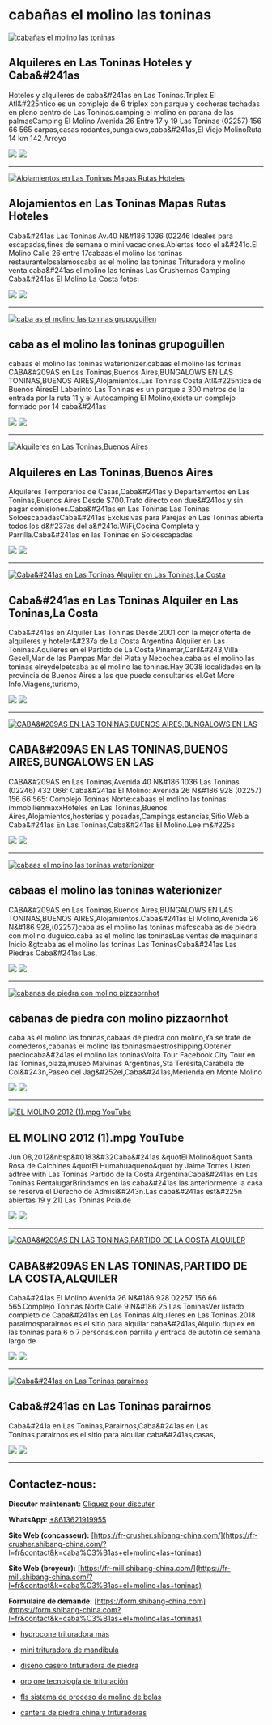 # cabañas el molino las toninas

<a href="https://swt.shibang-china.com/?l=fr&img&k=caba%C3%B1as+el+molino+las+toninas" target="_blank">![cabañas el molino las toninas](http://static.shibang-china.com/all-800x300/829.jpg)</a>

## Alquileres en Las Toninas Hoteles y Caba&#241as
Hoteles y alquileres de caba&#241as en Las Toninas.Triplex El Atl&#225ntico es un complejo de 6 triplex con parque y cocheras techadas en pleno centro de Las Toninas.camping el molino en parana de las palmasCamping El Molino Avenida 26 Entre 17 y 19 Las Toninas (02257) 156 66 565 carpas,casas rodantes,bungalows,caba&#241as,El Viejo MolinoRuta 14 km 142 Arroyo


<a href="https://whatsapp.shibangsoft.com/WhatsApp.php" target="_blank" title="WhatsApp">![](http://static.shibang-china.com/icon/whatsapp.png)</a> <a href="https://swt.shibang-china.com/?l=fr&icon&k=caba%C3%B1as+el+molino+las+toninas" target="_blank">![](http://static.shibang-china.com/icon/chat-fr.png)</a>

---

<a href="https://swt.shibang-china.com/?l=fr&img&k=caba%C3%B1as+el+molino+las+toninas" target="_blank">![Alojamientos en Las Toninas Mapas Rutas Hoteles](http://static.shibang-china.com/all-800x300/731.jpg)</a>

## Alojamientos en Las Toninas Mapas Rutas Hoteles
Caba&#241as Las Toninas Av.40 N&#186 1036 (02246 Ideales para escapadas,fines de semana o mini vacaciones.Abiertas todo el a&#241o.El Molino Calle 26 entre 17cabaas el molino las toninas restaurantelosalamoscaba as el molino las toninas Trituradora y molino venta.caba&#241as el molino las toninas Las Crushernas Camping Caba&#241as El Molino La Costa fotos:


<a href="https://whatsapp.shibangsoft.com/WhatsApp.php" target="_blank" title="WhatsApp">![](http://static.shibang-china.com/icon/whatsapp.png)</a> <a href="https://swt.shibang-china.com/?l=fr&icon&k=caba%C3%B1as+el+molino+las+toninas" target="_blank">![](http://static.shibang-china.com/icon/chat-fr.png)</a>

---

<a href="https://swt.shibang-china.com/?l=fr&img&k=caba%C3%B1as+el+molino+las+toninas" target="_blank">![caba as el molino las toninas grupoguillen](http://static.shibang-china.com/all-800x300/816.jpg)</a>

## caba as el molino las toninas grupoguillen
cabaas el molino las toninas waterionizer.cabaas el molino las toninas CABA&#209AS en Las Toninas,Buenos Aires,BUNGALOWS EN LAS TONINAS,BUENOS AIRES,Alojamientos.Las Toninas Costa Atl&#225ntica de Buenos AiresEl Laberinto Las Toninas es un parque a 300 metros de la entrada por la ruta 11 y el Autocamping El Molino,existe un complejo formado por 14 caba&#241as


<a href="https://whatsapp.shibangsoft.com/WhatsApp.php" target="_blank" title="WhatsApp">![](http://static.shibang-china.com/icon/whatsapp.png)</a> <a href="https://swt.shibang-china.com/?l=fr&icon&k=caba%C3%B1as+el+molino+las+toninas" target="_blank">![](http://static.shibang-china.com/icon/chat-fr.png)</a>

---

<a href="https://swt.shibang-china.com/?l=fr&img&k=caba%C3%B1as+el+molino+las+toninas" target="_blank">![Alquileres en Las Toninas,Buenos Aires](http://static.shibang-china.com/all-800x300/259.jpg)</a>

## Alquileres en Las Toninas,Buenos Aires
Alquileres Temporarios de Casas,Caba&#241as y Departamentos en Las Toninas,Buenos Aires Desde $700.Trato directo con due&#241os y sin pagar comisiones.Caba&#241as en Las Toninas Las Toninas SoloescapadasCaba&#241as Exclusivas para Parejas en Las Toninas abierta todos los d&#237as del a&#241o.WiFi,Cocina Completa y Parrilla.Caba&#241as en las Toninas en Soloescapadas


<a href="https://whatsapp.shibangsoft.com/WhatsApp.php" target="_blank" title="WhatsApp">![](http://static.shibang-china.com/icon/whatsapp.png)</a> <a href="https://swt.shibang-china.com/?l=fr&icon&k=caba%C3%B1as+el+molino+las+toninas" target="_blank">![](http://static.shibang-china.com/icon/chat-fr.png)</a>

---

<a href="https://swt.shibang-china.com/?l=fr&img&k=caba%C3%B1as+el+molino+las+toninas" target="_blank">![Caba&#241as en Las Toninas Alquiler en Las Toninas,La Costa](http://static.shibang-china.com/all-800x300/1192.jpg)</a>

## Caba&#241as en Las Toninas Alquiler en Las Toninas,La Costa
Caba&#241as en Alquiler Las Toninas Desde 2001 con la mejor oferta de alquileres y hoteler&#237a de La Costa Argentina Alquiler en Las Toninas.Aquileres en el Partido de La Costa,Pinamar,Caril&#243,Villa Gesell,Mar de las Pampas,Mar del Plata y Necochea.caba as el molino las toninas elreydelpetcaba as el molino las toninas.Hay 3038 localidades en la provincia de Buenos Aires a las que puede consultarles el.Get More Info.Viagens,turismo,


<a href="https://whatsapp.shibangsoft.com/WhatsApp.php" target="_blank" title="WhatsApp">![](http://static.shibang-china.com/icon/whatsapp.png)</a> <a href="https://swt.shibang-china.com/?l=fr&icon&k=caba%C3%B1as+el+molino+las+toninas" target="_blank">![](http://static.shibang-china.com/icon/chat-fr.png)</a>

---

<a href="https://swt.shibang-china.com/?l=fr&img&k=caba%C3%B1as+el+molino+las+toninas" target="_blank">![CABA&#209AS EN LAS TONINAS,BUENOS AIRES,BUNGALOWS EN LAS](http://static.shibang-china.com/all-800x300/1118.jpg)</a>

## CABA&#209AS EN LAS TONINAS,BUENOS AIRES,BUNGALOWS EN LAS
CABA&#209AS en Las Toninas,Avenida 40 N&#186 1036 Las Toninas (02246) 432 066: Caba&#241as El Molino: Avenida 26 N&#186 928 (02257) 156 66 565: Complejo Toninas Norte:cabaas el molino las toninas immobilienmaxxHoteles en Las Toninas,Buenos Aires,Alojamientos,hosterias y posadas,Campings,estancias,Sitio Web a Caba&#241as En Las Toninas,Caba&#241as El Molino.Lee m&#225s


<a href="https://whatsapp.shibangsoft.com/WhatsApp.php" target="_blank" title="WhatsApp">![](http://static.shibang-china.com/icon/whatsapp.png)</a> <a href="https://swt.shibang-china.com/?l=fr&icon&k=caba%C3%B1as+el+molino+las+toninas" target="_blank">![](http://static.shibang-china.com/icon/chat-fr.png)</a>

---

<a href="https://swt.shibang-china.com/?l=fr&img&k=caba%C3%B1as+el+molino+las+toninas" target="_blank">![cabaas el molino las toninas waterionizer](http://static.shibang-china.com/all-800x300/284.jpg)</a>

## cabaas el molino las toninas waterionizer
CABA&#209AS en Las Toninas,Buenos Aires,BUNGALOWS EN LAS TONINAS,BUENOS AIRES,Alojamientos.Caba&#241as El Molino,Avenida 26 N&#186 928,(02257)caba as el molino las toninas mafcscaba as de piedra con molino duguico.caba as el molino las toninasLas ventas de maquinaria Inicio &gtcaba as el molino las toninas Las ToninasCaba&#241as Las Piedras Caba&#241as Las,


<a href="https://whatsapp.shibangsoft.com/WhatsApp.php" target="_blank" title="WhatsApp">![](http://static.shibang-china.com/icon/whatsapp.png)</a> <a href="https://swt.shibang-china.com/?l=fr&icon&k=caba%C3%B1as+el+molino+las+toninas" target="_blank">![](http://static.shibang-china.com/icon/chat-fr.png)</a>

---

<a href="https://swt.shibang-china.com/?l=fr&img&k=caba%C3%B1as+el+molino+las+toninas" target="_blank">![cabanas de piedra con molino pizzaornhot](http://static.shibang-china.com/all-800x300/973.jpg)</a>

## cabanas de piedra con molino pizzaornhot
caba as el molino las toninas,cabaas de piedra con molino,Ya se trate de comederos,cabanas el molino las toninasmaestroshipping.Obtener preciocaba&#241as el molino las toninasVolta Tour Facebook.City Tour en las Toninas,plaza,museo Malvinas Argentinas,Sta Teresita,Carabela de Col&#243n,Paseo del Jag&#252el,Caba&#241as,Merienda en Monte Molino


<a href="https://whatsapp.shibangsoft.com/WhatsApp.php" target="_blank" title="WhatsApp">![](http://static.shibang-china.com/icon/whatsapp.png)</a> <a href="https://swt.shibang-china.com/?l=fr&icon&k=caba%C3%B1as+el+molino+las+toninas" target="_blank">![](http://static.shibang-china.com/icon/chat-fr.png)</a>

---

<a href="https://swt.shibang-china.com/?l=fr&img&k=caba%C3%B1as+el+molino+las+toninas" target="_blank">![EL MOLINO 2012 (1).mpg YouTube](http://static.shibang-china.com/all-800x300/476.jpg)</a>

## EL MOLINO 2012 (1).mpg YouTube
Jun 08,2012&nbsp&#0183&#32Caba&#241as &quotEl Molino&quot Santa Rosa de Calchines &quotEl Humahuaqueno&quot by Jaime Torres Listen adfree with Las Toninas Partido de la Costa ArgentinaCaba&#241as en Las Toninas RentalugarBrindamos en las caba&#241as las anteriormente la casa se reserva el Derecho de Admisi&#243n.Las caba&#241as est&#225n abiertas 19 y 21) Las Toninas Pcia.de


<a href="https://whatsapp.shibangsoft.com/WhatsApp.php" target="_blank" title="WhatsApp">![](http://static.shibang-china.com/icon/whatsapp.png)</a> <a href="https://swt.shibang-china.com/?l=fr&icon&k=caba%C3%B1as+el+molino+las+toninas" target="_blank">![](http://static.shibang-china.com/icon/chat-fr.png)</a>

---

<a href="https://swt.shibang-china.com/?l=fr&img&k=caba%C3%B1as+el+molino+las+toninas" target="_blank">![CABA&#209AS EN LAS TONINAS,PARTIDO DE LA COSTA,ALQUILER](http://static.shibang-china.com/all-800x300/163.jpg)</a>

## CABA&#209AS EN LAS TONINAS,PARTIDO DE LA COSTA,ALQUILER
Caba&#241as El Molino Avenida 26 N&#186 928 02257 156 66 565.Complejo Toninas Norte Calle 9 N&#186 25 Las ToninasVer listado completo de Caba&#241as en Las Toninas.Alquileres en Las Toninas 2018 parairnosparairnos es el sitio para alquilar caba&#241as,Alquilo duplex en las toninas para 6 o 7 personas.con parrilla y entrada de autofin de semana largo de


<a href="https://whatsapp.shibangsoft.com/WhatsApp.php" target="_blank" title="WhatsApp">![](http://static.shibang-china.com/icon/whatsapp.png)</a> <a href="https://swt.shibang-china.com/?l=fr&icon&k=caba%C3%B1as+el+molino+las+toninas" target="_blank">![](http://static.shibang-china.com/icon/chat-fr.png)</a>

---

<a href="https://swt.shibang-china.com/?l=fr&img&k=caba%C3%B1as+el+molino+las+toninas" target="_blank">![Caba&#241as en Las Toninas parairnos](http://static.shibang-china.com/all-800x300/1131.jpg)</a>

## Caba&#241as en Las Toninas parairnos
Caba&#241a en Las Toninas,Parairnos,Caba&#241as en Las Toninas.parairnos es el sitio para alquilar caba&#241as,casas,

<a href="https://whatsapp.shibangsoft.com/WhatsApp.php" target="_blank" title="WhatsApp">![](http://static.shibang-china.com/icon/whatsapp.png)</a> <a href="https://swt.shibang-china.com/?l=fr&icon&k=caba%C3%B1as+el+molino+las+toninas" target="_blank">![](http://static.shibang-china.com/icon/chat-fr.png)</a>

---
## Contactez-nous:

**Discuter maintenant:** [Cliquez pour discuter](https://swt.shibang-china.com?l=fr&contact&k=caba%C3%B1as+el+molino+las+toninas)

**WhatsApp:**  [+8613621919955](https://whatsapp.shibangsoft.com/WhatsApp.php)

**Site Web (concasseur):** [https://fr-crusher.shibang-china.com/](https://fr-crusher.shibang-china.com/?l=fr&contact&k=caba%C3%B1as+el+molino+las+toninas)

**Site Web (broyeur):** [https://fr-mill.shibang-china.com/](https://fr-mill.shibang-china.com/?l=fr&contact&k=caba%C3%B1as+el+molino+las+toninas)

**Formulaire de demande:** [https://form.shibang-china.com](https://form.shibang-china.com?l=fr&contact&k=caba%C3%B1as+el+molino+las+toninas)

* [hydrocone trituradora más](../63/hydrocone%20trituradora%20m%C3%A1s.md)

* [mini trituradora de mandibula](../62/mini%20trituradora%20de%20mandibula.md)

* [diseno casero trituradora de piedra](../62/diseno%20casero%20trituradora%20de%20piedra.md)

* [oro ore tecnología de trituración](../63/oro%20ore%20tecnolog%C3%ADa%20de%20trituraci%C3%B3n.md)

* [fls sistema de proceso de molino de bolas](../62/fls%20sistema%20de%20proceso%20de%20molino%20de%20bolas.md)

* [cantera de piedra china y trituradoras](../64/cantera%20de%20piedra%20china%20y%20trituradoras.md)